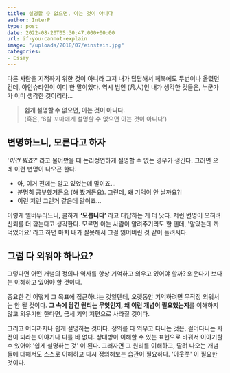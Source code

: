 ```yaml
---
title: 설명할 수 없으면, 아는 것이 아니다
author: InterP
type: post
date: 2022-08-20T05:30:47.000+00:00
url: if-you-cannot-explain
image: "/uploads/2018/07/einstein.jpg"
categories:
- Essay
---
```


다른 사람을 지적하기 위한 것이 아니라 그저 내가 답답해서 페북에도 두번이나 올렸던 건데, 아인슈타인이 이미 한 말이었다. 역시 범인 (凡人)인 내가 생각한 것들은, 누군가가 이미 생각한 것이리라...

> **쉽게 설명할 수 없으면, 아는 것이 아니다.**  
> (혹은, ‘6살 꼬마에게 설명할 수 없으면 아는 것이 아니다’)

## 변명하느니, 모른다고 하자

'_이건 뭐죠?_' 라고 물어봤을 때 논리정연하게 설명할 수 없는 경우가 생긴다. 그러면 으레 이런 변명이 나오곤 한다.

-   아, 이거 전에는 알고 있었는데 말이죠...
-   분명히 공부했거든요 (해 봤거든요). 그런데, 왜 기억이 안 날까요?!
-   이런 저런 그런거 같은데 말이죠...

이렇게 얼버무리느니, 쿨하게 **‘모릅니다’** 라고 대답하는 게 더 낫다. 저런 변명이 오히려 신뢰를 더 깎는다고 생각한다. 모르면 아는 사람이 알려주기라도 할 텐데, '알았는데 까먹었어요' 라고 하면 마치 내가 잘못해서 그걸 잃어버린 것 같이 들려서다.

## 그럼 다 외워야 하나요?

그렇다면 어떤 개념의 정의나 역사를 항상 기억하고 외우고 있어야 할까? 외운다기 보다는 이해하고 있어야 할 것이다.

중요한 건 어떻게 그 목표에 접근하냐는 것일텐데, 오랫동안 기억하려면 무작정 외워서는 안 될 것이다. **그 속에 담긴 원리는 무엇인지, 왜 이런 개념이 필요했는지**를 이해하지 않고 외우기만 한다면, 금세 기억 저편으로 사라질 것이다.

그리고 어디까지나 쉽게 설명하는 것이다. 정의를 다 외우고 다니는 것은, 걸어다니는 사전이 되라는 이야기나 다를 바 없다. 상대방이 이해할 수 있는 표현으로 바꿔서 이야기할 수 있어야 '쉽게 설명하는 것' 이 된다. 그러자면 그 원리를 이해하고, 딸려 나오는 개념들에 대해서도 스스로 이해하고 다시 정의해보는 습관이 필요하다. '아웃풋' 이 필요한 것이다.